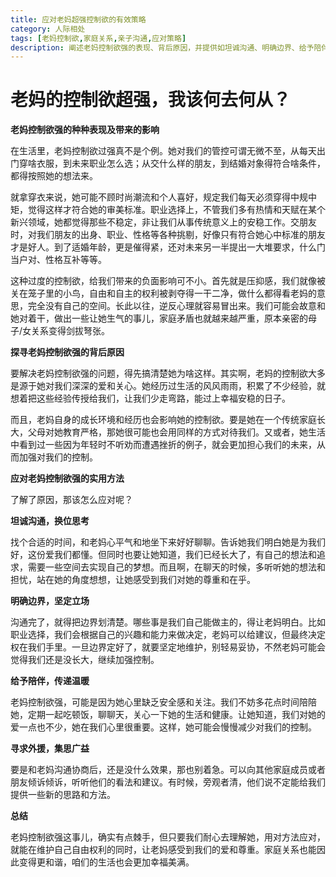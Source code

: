 ```yaml
---
title: 应对老妈超强控制欲的有效策略
category: 人际相处
tags: [老妈控制欲,家庭关系,亲子沟通,应对策略]
description: 阐述老妈控制欲强的表现、背后原因，并提供如坦诚沟通、明确边界、给予陪伴、寻求外援等实用的应对方法，帮助读者在维护自身自由权利的同时改善家庭关系。
---
```


# 老妈的控制欲超强，我该何去何从？

**老妈控制欲强的种种表现及带来的影响**

在生活里，老妈控制欲过强真不是个例。她对我们的管控可谓无微不至，从每天出门穿啥衣服，到未来职业怎么选；从交什么样的朋友，到结婚对象得符合啥条件，都得按照她的想法来。

就拿穿衣来说，她可能不顾时尚潮流和个人喜好，规定我们每天必须穿得中规中矩，觉得这样才符合她的审美标准。职业选择上，不管我们多有热情和天赋在某个新兴领域，她都觉得那些不稳定，非让我们从事传统意义上的安稳工作。交朋友时，对我们朋友的出身、职业、性格等各种挑剔，好像只有符合她心中标准的朋友才是好人。到了适婚年龄，更是催得紧，还对未来另一半提出一大堆要求，什么门当户对、性格互补等等。

这种过度的控制欲，给我们带来的负面影响可不小。首先就是压抑感，我们就像被关在笼子里的小鸟，自由和自主的权利被剥夺得一干二净，做什么都得看老妈的意思，完全没有自己的空间。长此以往，逆反心理就容易冒出来。我们可能会故意和她对着干，做出一些让她生气的事儿，家庭矛盾也就越来越严重，原本亲密的母子/女关系变得剑拔弩张。

**探寻老妈控制欲强的背后原因**

要解决老妈控制欲强的问题，得先搞清楚她为啥这样。其实啊，老妈的控制欲大多是源于她对我们深深的爱和关心。她经历过生活的风风雨雨，积累了不少经验，就想着把这些经验传授给我们，让我们少走弯路，能过上幸福安稳的日子。

而且，老妈自身的成长环境和经历也会影响她的控制欲。要是她在一个传统家庭长大，父母对她教育严格，那她很可能也会用同样的方式对待我们。又或者，她生活中看到过一些因为年轻时不听劝而遭遇挫折的例子，就会更加担心我们的未来，从而加强对我们的控制。

**应对老妈控制欲强的实用方法**

了解了原因，那该怎么应对呢？

**坦诚沟通，换位思考**

找个合适的时间，和老妈心平气和地坐下来好好聊聊。告诉她我们明白她是为我们好，这份爱我们都懂。但同时也要让她知道，我们已经长大了，有自己的想法和追求，需要一些空间去实现自己的梦想。而且啊，在聊天的时候，多听听她的想法和担忧，站在她的角度想想，让她感受到我们对她的尊重和在乎。

**明确边界，坚定立场**

沟通完了，就得把边界划清楚。哪些事是我们自己能做主的，得让老妈明白。比如职业选择，我们会根据自己的兴趣和能力来做决定，老妈可以给建议，但最终决定权在我们手里。一旦边界定好了，就要坚定地维护，别轻易妥协，不然老妈可能会觉得我们还是没长大，继续加强控制。

**给予陪伴，传递温暖**

老妈控制欲强，可能是因为她心里缺乏安全感和关注。我们不妨多花点时间陪陪她，定期一起吃顿饭，聊聊天，关心一下她的生活和健康。让她知道，我们对她的爱一点也不少，她在我们心里很重要。这样，她可能会慢慢减少对我们的控制。

**寻求外援，集思广益**

要是和老妈沟通协商后，还是没什么效果，那也别着急。可以向其他家庭成员或者朋友倾诉倾诉，听听他们的看法和建议。有时候，旁观者清，他们说不定能给我们提供一些新的思路和方法。

**总结**

老妈控制欲强这事儿，确实有点棘手，但只要我们耐心去理解她，用对方法应对，就能在维护自己自由权利的同时，让老妈感受到我们的爱和尊重。家庭关系也能因此变得更和谐，咱们的生活也会更加幸福美满。